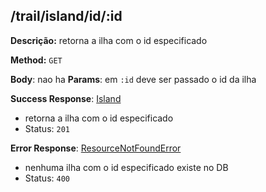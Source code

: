 ## /trail/island/id/:id

**Descrição:** retorna a ilha com o id especificado

**Method:** `GET`

**Body**: nao ha
**Params**: em `:id` deve ser passado o id da ilha

**Success Response**: [Island](../../../../src/domain/trilhas/@entities/island.ts)
- retorna a ilha com o id especificado
- Status: `201`

**Error Response**: [ResourceNotFoundError](../../../../src/core/errors/resource-not-found-error.ts)
- nenhuma ilha com o id especificado existe no DB
- Status: `400`

